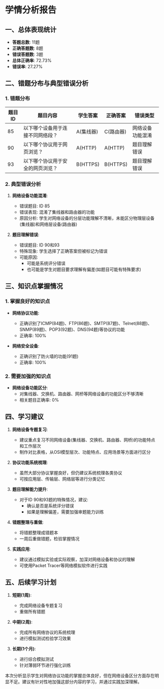 # 学情分析报告

## 一、总体表现统计

- **答题总数**: 11题
- **正确答题数**: 8题
- **错误答题数**: 3题
- **总体正确率**: 72.73%
- **错误率**: 27.27%

## 二、错题分布与典型错误分析

### 1. 错题分布

| 题目ID | 题目内容 | 学生答案 | 正确答案 | 错误类型 |
|--------|----------|----------|----------|----------|
| 85 | 以下哪个设备用于连接不同网络段？ | A(集线器) | C(路由器) | 网络设备功能混淆 |
| 90 | 以下哪个协议用于网页浏览？ | A(HTTP) | A(HTTP) | 题目理解错误 |
| 93 | 以下哪个协议用于安全的网页浏览？ | B(HTTPS) | B(HTTPS) | 题目理解错误 |

### 2. 典型错误分析

1. **网络设备功能混淆**:
   - 错误题目: ID 85
   - 错误表现: 混淆了集线器和路由器的功能
   - 原因分析: 学生对网络设备的分层功能理解不清晰，未能区分物理层设备(集线器)和网络层设备(路由器)

2. **题目理解错误**:
   - 错误题目: ID 90和93
   - 特殊现象: 学生选择了正确答案但被标记为错误
   - 可能原因: 
     - 可能是系统评分错误
     - 也可能是学生对题目要求理解有偏差(如题目可能有特殊要求)

## 三、知识点掌握情况

### 1. 掌握良好的知识点

- **网络协议功能**:
  - 正确识别了ICMP(84题)、FTP(86题)、SMTP(87题)、Telnet(88题)、SNMP(89题)、POP3(92题)、DNS(94题)等协议的功能
  - 正确率: 100%

- **网络安全设备**:
  - 正确识别了防火墙的功能(91题)
  - 正确率: 100%

### 2. 需要加强的知识点

- **网络设备功能区分**:
  - 对集线器、交换机、路由器、网桥等网络设备的功能区分不够清晰
  - 相关题目正确率: 0%

## 四、学习建议

1. **网络设备专题复习**:
   - 建议重点复习不同网络设备(集线器、交换机、路由器、网桥)的功能特点和工作层次
   - 制作对比表格，从OSI模型层次、功能特点、应用场景等方面进行区分

2. **协议功能系统梳理**:
   - 虽然大部分协议掌握良好，但仍建议系统梳理各类协议
   - 可按应用层、传输层、网络层等进行分类记忆

3. **题目理解能力提升**:
   - 对于ID 90和93题的特殊情况，建议:
     - 确认是否是系统评分错误
     - 如果是理解偏差，需要加强审题能力训练

4. **错题整理与重做**:
   - 将错题整理成错题本
   - 一周后重做错题，检验掌握情况

5. **实践应用**:
   - 建议通过模拟实验或实际观察，加深对网络设备和协议的理解
   - 可使用Packet Tracer等网络模拟软件进行实践

## 五、后续学习计划

1. **短期(1周)**:
   - 完成网络设备专题复习
   - 重做所有错题

2. **中期(2周)**:
   - 完成所有网络协议的系统梳理
   - 进行模拟测试检验学习效果

3. **长期(1个月)**:
   - 进行综合模拟测试
   - 针对薄弱环节进行强化训练

本次分析显示学生对网络协议功能的掌握总体良好，但在网络设备区分方面存在明显不足。建议有针对性地加强这部分内容的学习，并通过实践加深理解。
